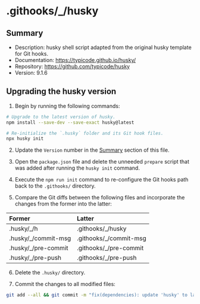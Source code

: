 # .githooks/\_/husky

## Summary

- Description: husky shell script adapted from the original husky template for Git hooks.
- Documentation: https://typicode.github.io/husky/
- Repository: https://github.com/typicode/husky
- Version: 9.1.6

## Upgrading the husky version

1. Begin by running the following commands:

```sh
# Upgrade to the latest version of husky.
npm install --save-dev --save-exact husky@latest

# Re-initialize the `.husky` folder and its Git hook files.
npx husky init
```

2. Update the `Version` number in the [Summary](#summary) section of this file.

3. Open the `package.json` file and delete the unneeded `prepare` script that was added after running the `husky init` command.

4. Execute the `npm run init` command to re-configure the Git hooks path back to the `.githooks/` directory.

5. Compare the Git diffs between the following files and incorporate the changes from the former into the latter:

| Former               | Latter                  |
| :------------------- | :---------------------- |
| .husky/\_/h          | .githooks/\_/husky      |
| .husky/\_/commit-msg | .githooks/\_/commit-msg |
| .husky/\_/pre-commit | .githooks/\_/pre-commit |
| .husky/\_/pre-push   | .githooks/\_/pre-push   |

6. Delete the `.husky/` directory.

7. Commit the changes to all modified files:

```sh
git add --all && git commit -m "fix(dependencies): update 'husky' to latest version"
```
